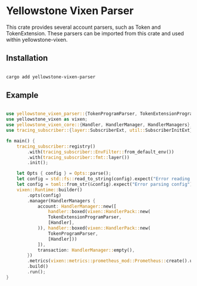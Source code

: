# Yellowstone Vixen Parser

This crate provides several account parsers, such as Token and TokenExtension. These parsers can be imported from this crate and used within yellowstone-vixen.

## Installation

```bash

cargo add yellowstone-vixen-parser

```

## Example

```rust

use yellowstone_vixen_parser::{TokenProgramParser, TokenExtensionProgramParser};
use yellowstone_vixen as vixen;
use yellowstone_vixen_core::{Handler, HandlerManager, HandlerManagers};
use tracing_subscriber::{layer::SubscriberExt, util::SubscriberInitExt};

fn main() {
    tracing_subscriber::registry()
        .with(tracing_subscriber::EnvFilter::from_default_env())
        .with(tracing_subscriber::fmt::layer())
        .init();

    let Opts { config } = Opts::parse();
    let config = std::fs::read_to_string(config).expect("Error reading config file");
    let config = toml::from_str(&config).expect("Error parsing config");
    vixen::Runtime::builder()
        .opts(config)
        .manager(HandlerManagers {
            account: HandlerManager::new([
                handler::boxed(vixen::HandlerPack::new(
                TokenExtensionProgramParser,
                [Handler],
            )), handler::boxed(vixen::HandlerPack::new(
                TokenProgramParser,
                [Handler]))
            ]),
            transaction: HandlerManager::empty(),
        })
        .metrics(vixen::metrics::prometheus_mod::Prometheus::create().unwrap())
        .build()
        .run();
}


```

